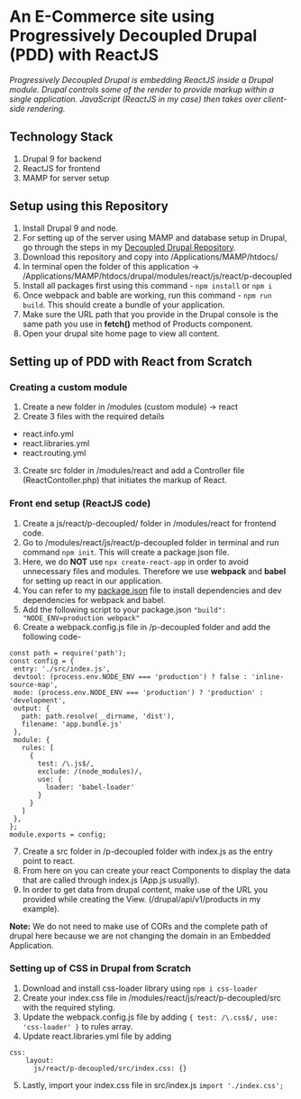 # An E-Commerce site using Progressively Decoupled Drupal (PDD) with ReactJS
*Progressively Decoupled Drupal is embedding ReactJS inside a Drupal module. Drupal controls some of the render to provide markup within a single application. JavaScript (ReactJS in my case) then takes over client-side rendering.*

## Technology Stack
1. Drupal 9 for backend
2. ReactJS for frontend
3. MAMP for server setup

## Setup using this Repository
1. Install Drupal 9 and node.
2. For setting up of the server using MAMP and database setup in Drupal, go through the steps in my [Decoupled Drupal Repository](https://github.com/VertikaJain/decoupled-drupal-react/blob/master/README.md).
3. Download this repository and copy into /Applications/MAMP/htdocs/
4. In terminal open the folder of this application -> /Applications/MAMP/htdocs/drupal/modules/react/js/react/p-decoupled
5. Install all packages first using this command - ` npm install ` or ` npm i `
6. Once webpack and bable are working, run this command - ` npm run build `. This should create a bundle of your application.
7. Make sure the URL path that you provide in the Drupal console is the same path you use in **fetch()** method of Products component.
8. Open your drupal site home page to view all content.

## Setting up of PDD with React from Scratch

### Creating a custom module
1. Create a new folder in /modules (custom module) -> react
2. Create 3 files with the required details
  - react.info.yml 
  - react.libraries.yml
  - react.routing.yml
3. Create src folder in /modules/react and add a Controller file (ReactContoller.php) that initiates the markup of React.

### Front end setup (ReactJS code)
1. Create a js/react/p-decoupled/ folder in /modules/react for frontend code.
2. Go to /modules/react/js/react/p-decoupled folder in terminal and run command ` npm init `. This will create a package.json file.
3. Here, we do **NOT** use `npx create-react-app` in order to avoid unnecessary files and modules. Therefore we use **webpack** and **babel** for setting up react in our application.
4. You can refer to my [package.json](https://github.com/VertikaJain/progressively-decoupled-drupal-with-reactjs/blob/master/modules/react/js/react/p-decoupled/package.json) file to install dependencies and dev dependencies for webpack and babel.
5. Add the following script to your package.json
` "build": "NODE_ENV=production webpack" `
6. Create a webpack.config.js file in /p-decoupled folder and add the following code-
```
const path = require('path');
const config = {
 entry: './src/index.js',
 devtool: (process.env.NODE_ENV === 'production') ? false : 'inline-source-map',
 mode: (process.env.NODE_ENV === 'production') ? 'production' : 'development',
 output: {
   path: path.resolve(__dirname, 'dist'),
   filename: 'app.bundle.js'
 },
 module: {
   rules: [
     {
       test: /\.js$/,
       exclude: /(node_modules)/,
       use: {
         loader: 'babel-loader'
       }
     }
   ]
 },
};
module.exports = config;
```
7. Create a src folder in /p-decoupled folder with index.js as the entry point to react.
8. From here on you can create your react Components to display the data that are called through index.js (App.js usually).
9. In order to get data from drupal content, make use of the URL you provided while creating the View. (/drupal/api/v1/products in my example).

**Note:** We do not need to make use of CORs and the complete path of drupal here because we are not changing the domain in an Embedded Application.

### Setting up of CSS in Drupal from Scratch
1. Download and install css-loader library using ` npm i css-loader `
2. Create your index.css file in /modules/react/js/react/p-decoupled/src with the required styling.
3. Update the webpack.config.js file by adding ` { test: /\.css$/, use: 'css-loader' } ` to rules array.
4. Update react.libraries.yml file by adding 
``` 
css:
    layout:
      js/react/p-decoupled/src/index.css: {}
```
5. Lastly, import your index.css file in src/index.js 
` import './index.css'; ` 

